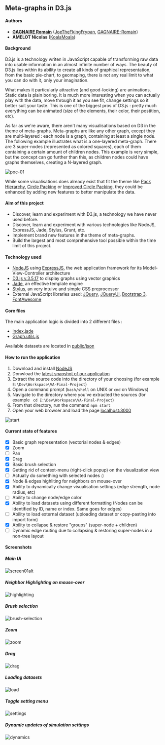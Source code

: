 ## Meta-graphs in D3.js ##

#### Authors ####

- [__GAGNAIRE Romain__](mailto:romgagnaire@gmail.com) ([JoeTheFkingFrypan](https://github.com/JoeTheFkingFrypan), [GAGNAIRE-Romain](https://github.com/GAGNAIRE-Romain))
- __AMELOT Nicolas__ ([KoalaMoala](https://github.com/KoalaMoala))

#### Background ####

D3.js is a technology writen in JavaScript capable of transforming raw data into usable information in an almost infinite number of ways. The beauty of D3.js lies within its ability to create all kinds of graphical representation, from the basic pie-chart, to geomaping, there is not any real limit to what you can do with it, only your imagination. 

What makes it particularly attractive (and good-looking) are animations. Static data is plain boring. It is much more interesting when you can actually play with the data, move through it as you see fit, change settings so it better suit your taste. This is one of the biggest pros of D3.js : pretty much everything can be animated (size of the elements, their color, their postition, etc).

As far as we're aware, there aren't many visualisations based on D3 in the theme of meta-graphs. Meta-graphs are like any other graph, except they are multi-layered : each node is a graph, containing at least a single node. The following example illustrates what is a one-layered meta-graph. There are 3 super-nodes (represented as colored squares), each of them containing a certain amount of children nodes. This example is very simple, but the concept can go further than this, as children nodes could have graphs themselves, creating a N-layered graph.

![poc-01](https://cloud.githubusercontent.com/assets/2607260/16344929/314cce70-3a0d-11e6-93b6-00741cc0ec94.png)

While some visualisations does already exist that fit the theme like [Pack Hierarchy](http://mbostock.github.io/d3/talk/20111116/pack-hierarchy.html), [Circle Packing](https://bl.ocks.org/mbostock/raw/4063530/) or [Improved Circle Packing](https://bl.ocks.org/mbostock/raw/467f1a0db47753cc630e/), they could be enhanced by adding new features to better manipulate the data.

#### Aim of this project ####

- Discover, learn and experiment with D3.js, a technology we have never used before.
- Discover, learn and experiment with various technologies like NodeJS, ExpressJS, Jade, Stylus, Grunt, etc.
- Implement brand new features in the theme of meta-graphs.
- Build the largest and most comprehensive tool possible within the time limit of this project.

#### Technology used ####

- [NodeJS](https://nodejs.org/en/) using [ExpressJS](http://expressjs.com/), the web application framework for its Model-View-Controller architecture
- [D3.js v.3.5.17](https://d3js.org/) to display graphs using vector graphics
- [Jade](http://jade-lang.com/), an effective template engine
- [Stylus](http://stylus-lang.com/), an very intuive and simple CSS preprocessor 
- External JavaScript libraries used: [JQuery](https://jquery.com/), [JQueryUI](https://jqueryui.com/), [Bootstrap 3](http://getbootstrap.com/), [FontAwesome](http://fontawesome.io/)

#### Core files ###

The main application logic is divided into 2 different files :

- [Index.jade](https://github.com/JoeTheFkingFrypan/VA-Final-Project/blob/master/views/index.jade)
- [Graph.utils.js](https://github.com/JoeTheFkingFrypan/VA-Final-Project/blob/master/public/javascripts/graph.utils.js)

Available datasets are located in [public/json](https://github.com/JoeTheFkingFrypan/VA-Final-Project/tree/master/public/json)

#### How to run the application ####

1. Download and install [NodeJS](https://nodejs.org/en/)
2. Donwload the [latest snapshot of our application](https://github.com/JoeTheFkingFrypan/VA-Final-Project/archive/master.zip)
3. Extract the source code into the directory of your choosing (for example `E:\Dev\Workspace\VA-Final-Project`)
4. Open a command prompt (`bash/shell` on UNIX or `cmd` on Windows)
5. Navigate to the directory where you've extracted the sources (for example ` cd E:\Dev\Workspace\VA-Final-Project`)
6. From that directory, run the command `npm start`
7. Open your web browser and load the page [localhost:3000](localhost:3000)

![start](https://cloud.githubusercontent.com/assets/2607260/16365521/45880cdc-3bd0-11e6-9100-5a279a06ea7e.gif)

#### Current state of features ####

- [x] Basic graph representation (vectorial nodes & edges)
- [x] Zoom
- [ ] Pan
- [x] Drag
- [x] Basic brush selection
- [x] Getting rid of context-menu (right-click popup) on the visualization view
- [ ] Actually do something with selected nodes :)
- [x] Node & edges highliting for neighbors on mouse-over
- [x] Ability to dynamically change visualisation settings (edge strength, node radius, etc)
- [ ] Ability to change node/edge color
- [x] Ability to load datasets using different formatting (Nodes can be identified by ID, name or index. Same goes for edges)
- [ ] Ability to load external dataset (uploading dataset or copy-pasting into import form)
- [x] Ability to collapse & restore "groups" (super-node + children)
- [ ] Dynamic edge routing due to collapsing & restoring super-nodes in a non-tree layout

#### Screenshots ####

##### __Main UI__ #####

![screen01alt](https://cloud.githubusercontent.com/assets/2607260/16345359/8d79eb5e-3a0f-11e6-847c-1658bc1a987a.png)

##### __Neighbor Highlighting on mouse-over__ #####
 
![highlighting](https://cloud.githubusercontent.com/assets/2607260/16346355/d43fa664-3a14-11e6-8b78-d8fd4d8b7ad6.gif)

##### __Brush selection__ ######

![brush-selection](https://cloud.githubusercontent.com/assets/2607260/16346391/096e237e-3a15-11e6-82d5-4c578c1b1d5b.gif)

##### __Zoom__ ######

![zoom](https://cloud.githubusercontent.com/assets/2607260/16346396/14fdff8e-3a15-11e6-96d7-9b04e3f43ea7.gif)

##### __Drag__ ######

![drag](https://cloud.githubusercontent.com/assets/2607260/16346404/26270c88-3a15-11e6-9102-884badb7cf5a.gif)

##### __Loading datasets__ ######

![load](https://cloud.githubusercontent.com/assets/2607260/16346805/415aa67a-3a17-11e6-9ab3-ee543d9f7492.gif)

##### __Toggle setting menu__ ######
 
![settings](https://cloud.githubusercontent.com/assets/2607260/16346850/7d639d2a-3a17-11e6-8fd2-b8db3293a1aa.gif)

##### __Dynamic updates of simulation settings__ ######
 
![dynamics](https://cloud.githubusercontent.com/assets/2607260/16346947/0c0aa6cc-3a18-11e6-9cbb-95750becc11d.gif)